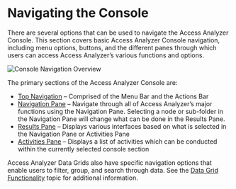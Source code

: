 # Navigating the Console

There are several options that can be used to navigate the Access Analyzer Console. This section
covers basic Access Analyzer Console navigation, including menu options, buttons, and the different
panes through which users can access Access Analyzer’s various functions and options.

![Console Navigation Overview](/img/product_docs/accessanalyzer/admin/navigate/navigationoverview.webp)

The primary sections of the Access Analyzer Console are:

- [Top Navigation](/docs/accessanalyzer/12.0/admin/navigate/top.md) – Comprised of the Menu Bar and the Actions Bar
- [Navigation Pane](/docs/accessanalyzer/12.0/admin/navigate/pane.md) – Navigate through all of Access Analyzer’s major functions using the
  Navigation Pane. Selecting a node or sub-folder in the Navigation Pane will change what can be
  done in the Results Pane.
- [Results Pane](/docs/accessanalyzer/12.0/admin/navigate/resultspane.md) – Displays various interfaces based on what is selected in the
  Navigation Pane or Activities Pane
- [Activities Pane](/docs/accessanalyzer/12.0/admin/navigate/activitiespane.md) – Displays a list of activities which can be conducted within
  the currently selected console section

Access Analyzer Data Grids also have specific navigation options that enable users to filter, group,
and search through data. See the [Data Grid Functionality](/docs/accessanalyzer/12.0/admin/navigate/datagrid.md) topic for additional
information.
